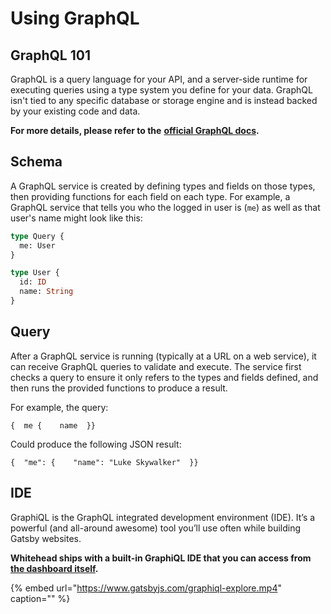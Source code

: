 # Using GraphQL

## GraphQL 101

GraphQL is a query language for your API, and a server-side runtime for executing queries using a type system you define for your data. GraphQL isn't tied to any specific database or storage engine and is instead backed by your existing code and data.

**For more details, please refer to the** [**official GraphQL docs**](https://graphql.org/)**.**

## Schema

A GraphQL service is created by defining types and fields on those types, then providing functions for each field on each type. For example, a GraphQL service that tells you who the logged in user is \(`me`\) as well as that user's name might look like this:

```graphql
type Query {
  me: User
}

type User {
  id: ID
  name: String
}
```

## Query

After a GraphQL service is running \(typically at a URL on a web service\), it can receive GraphQL queries to validate and execute. The service first checks a query to ensure it only refers to the types and fields defined, and then runs the provided functions to produce a result.

For example, the query:

```text
{  me {    name  }}
```

Could produce the following JSON result:

```text
{  "me": {    "name": "Luke Skywalker"  }}
```

## IDE

GraphiQL is the GraphQL integrated development environment \(IDE\). It’s a powerful \(and all-around awesome\) tool you’ll use often while building Gatsby websites.

**Whitehead ships with a built-in GraphiQL IDE that you can access from** [**the dashboard itself**](https://dashboard.whitehead.ai)**.**

{% embed url="https://www.gatsbyjs.com/graphiql-explore.mp4" caption="" %}




